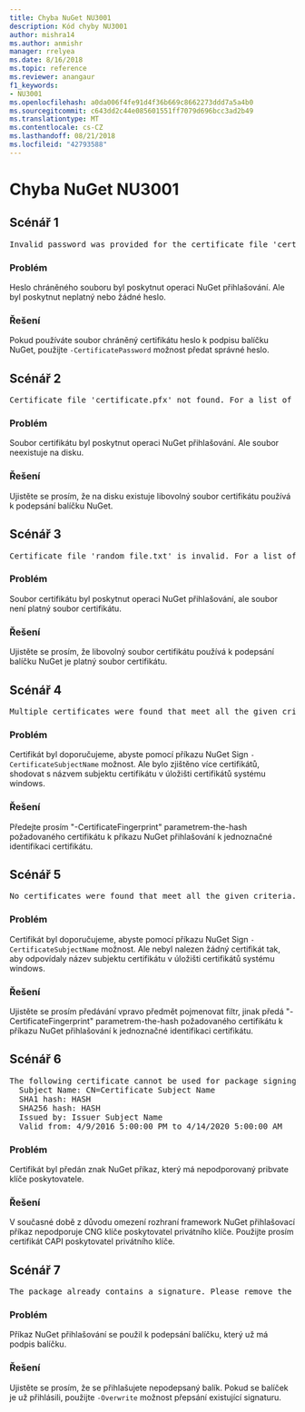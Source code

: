 ```yaml
---
title: Chyba NuGet NU3001
description: Kód chyby NU3001
author: mishra14
ms.author: anmishr
manager: rrelyea
ms.date: 8/16/2018
ms.topic: reference
ms.reviewer: anangaur
f1_keywords:
- NU3001
ms.openlocfilehash: a0da006f4fe91d4f36b669c8662273ddd7a5a4b0
ms.sourcegitcommit: c643dd2c44e085601551ff7079d696bcc3ad2b49
ms.translationtype: MT
ms.contentlocale: cs-CZ
ms.lasthandoff: 08/21/2018
ms.locfileid: "42793588"
---
```

# <a name="nuget-error-nu3001"></a>Chyba NuGet NU3001

## <a name="scenario-1"></a>Scénář 1

<pre>Invalid password was provided for the certificate file 'certificate.pfx'. Please provide a valid password using the '-CertificatePassword' option.</pre>

### <a name="issue"></a>Problém

Heslo chráněného souboru byl poskytnut operaci NuGet přihlašování. Ale byl poskytnut neplatný nebo žádné heslo.


### <a name="solution"></a>Řešení

Pokud používáte soubor chráněný certifikátu heslo k podpisu balíčku NuGet, použijte `-CertificatePassword` možnost předat správné heslo.



## <a name="scenario-2"></a>Scénář 2

<pre>Certificate file 'certificate.pfx' not found. For a list of accepted ways to provide a certificate, please visit https://docs.nuget.org/docs/reference/command-line-reference.</pre>

### <a name="issue"></a>Problém

Soubor certifikátu byl poskytnut operaci NuGet přihlašování. Ale soubor neexistuje na disku.


### <a name="solution"></a>Řešení

Ujistěte se prosím, že na disku existuje libovolný soubor certifikátu používá k podepsání balíčku NuGet.



## <a name="scenario-3"></a>Scénář 3

<pre>Certificate file 'random_file.txt' is invalid. For a list of accepted ways to provide a certificate, please visit https://docs.nuget.org/docs/reference/command-line-reference.</pre>

### <a name="issue"></a>Problém

Soubor certifikátu byl poskytnut operaci NuGet přihlašování, ale soubor není platný soubor certifikátu.


### <a name="solution"></a>Řešení

Ujistěte se prosím, že libovolný soubor certifikátu používá k podepsání balíčku NuGet je platný soubor certifikátu.



## <a name="scenario-4"></a>Scénář 4

<pre>Multiple certificates were found that meet all the given criteria. Use the '-CertificateFingerprint' option with the hash of the desired certificate.</pre>

### <a name="issue"></a>Problém

Certifikát byl doporučujeme, abyste pomocí příkazu NuGet Sign `-CertificateSubjectName` možnost. Ale bylo zjištěno více certifikátů, shodovat s názvem subjektu certifikátu v úložišti certifikátů systému windows.


### <a name="solution"></a>Řešení

Předejte prosím "-CertificateFingerprint" parametrem-the-hash požadovaného certifikátu k příkazu NuGet přihlašování k jednoznačné identifikaci certifikátu.



## <a name="scenario-5"></a>Scénář 5

<pre>No certificates were found that meet all the given criteria. For a list of accepted ways to provide a certificate, please visit https://docs.nuget.org/docs/reference/command-line-reference.</pre>

### <a name="issue"></a>Problém

Certifikát byl doporučujeme, abyste pomocí příkazu NuGet Sign `-CertificateSubjectName` možnost. Ale nebyl nalezen žádný certifikát tak, aby odpovídaly název subjektu certifikátu v úložišti certifikátů systému windows.


### <a name="solution"></a>Řešení

Ujistěte se prosím předávání vpravo předmět pojmenovat filtr, jinak předá "-CertificateFingerprint" parametrem-the-hash požadovaného certifikátu k příkazu NuGet přihlašování k jednoznačné identifikaci certifikátu.



## <a name="scenario-6"></a>Scénář 6

<pre>The following certificate cannot be used for package signing as the private key provider is unsupported:
  Subject Name: CN=Certificate Subject Name
  SHA1 hash: HASH
  SHA256 hash: HASH
  Issued by: Issuer Subject Name
  Valid from: 4/9/2016 5:00:00 PM to 4/14/2020 5:00:00 AM</pre>

### <a name="issue"></a>Problém

Certifikát byl předán znak NuGet příkaz, který má nepodporovaný pribvate klíče poskytovatele. 


### <a name="solution"></a>Řešení

V současné době z důvodu omezení rozhraní framework NuGet přihlašovací příkaz nepodporuje CNG klíče poskytovatel privátního klíče. Použijte prosím certifikát CAPI poskytovatel privátního klíče.



## <a name="scenario-7"></a>Scénář 7

<pre>The package already contains a signature. Please remove the existing signature before adding a new signature.</pre>

### <a name="issue"></a>Problém

Příkaz NuGet přihlašování se použil k podepsání balíčku, který už má podpis balíčku.


### <a name="solution"></a>Řešení

Ujistěte se prosím, že se přihlašujete nepodepsaný balík. Pokud se balíček je už přihlásili, použijte `-Overwrite` možnost přepsání existující signaturu.


